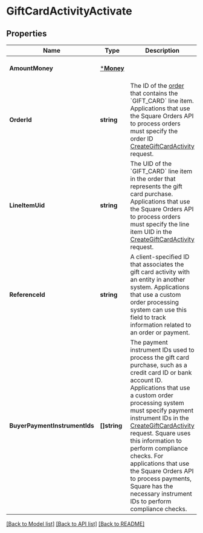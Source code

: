 # GiftCardActivityActivate

## Properties
Name | Type | Description | Notes
------------ | ------------- | ------------- | -------------
**AmountMoney** | [***Money**](Money.md) |  | [optional] [default to null]
**OrderId** | **string** | The ID of the [order](https://developer.squareup.com/reference/square_2024-07-17/objects/Order) that contains the &#x60;GIFT_CARD&#x60; line item.  Applications that use the Square Orders API to process orders must specify the order ID [CreateGiftCardActivity](https://developer.squareup.com/reference/square_2024-07-17/gift-card-activities-api/create-gift-card-activity) request. | [optional] [default to null]
**LineItemUid** | **string** | The UID of the &#x60;GIFT_CARD&#x60; line item in the order that represents the gift card purchase.  Applications that use the Square Orders API to process orders must specify the line item UID in the [CreateGiftCardActivity](https://developer.squareup.com/reference/square_2024-07-17/gift-card-activities-api/create-gift-card-activity) request. | [optional] [default to null]
**ReferenceId** | **string** | A client-specified ID that associates the gift card activity with an entity in another system.   Applications that use a custom order processing system can use this field to track information  related to an order or payment. | [optional] [default to null]
**BuyerPaymentInstrumentIds** | **[]string** | The payment instrument IDs used to process the gift card purchase, such as a credit card ID  or bank account ID.   Applications that use a custom order processing system must specify payment instrument IDs in  the [CreateGiftCardActivity](https://developer.squareup.com/reference/square_2024-07-17/gift-card-activities-api/create-gift-card-activity) request. Square uses this information to perform compliance checks.   For applications that use the Square Orders API to process payments, Square has the necessary  instrument IDs to perform compliance checks. | [optional] [default to null]

[[Back to Model list]](../README.md#documentation-for-models) [[Back to API list]](../README.md#documentation-for-api-endpoints) [[Back to README]](../README.md)

